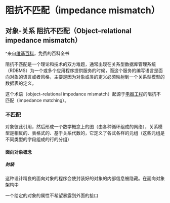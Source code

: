 # 阻抗不匹配（impedance mismatch）

## 对象-关系 阻抗不匹配（Object–relational impedance mismatch）
  ^来自[维基百科](https://en.wikipedia.org/wiki/Object–relational_impedance_mismatch)，免费的百科全书

阻抗不匹配是一个理论和技术的双方难题，通常出现在关系型数据库管理系统（RDBMS）为一个或多个应用程序提供服务的时候，而这个服务的编写语言是面向对象的语言或者风格，主要是因为对象或类的定义必须映射到一个关系型模型的数据表的定义。

这个术语（object–relational impedance mismatch）起源于[电器工程](https://en.wikipedia.org/wiki/Electrical_engineering)的阻抗不匹配（impedance matching）。

### 不匹配

对象彼此引用，然后形成一个数学概念上的图（由各种循环组成的网络），关系模型是相反的、表格式的、基于关系代数的，它定义了各式各样的元组（这些元组是不同类型的字段组成的行的分组）


#### 面向对象概念

##### 封装

这种设计精良的面向对象的程序会使封装好的对象的内部信息被隐藏。在面向对象架构中


一个给定的对象的属性不希望暴露到外面的接口
